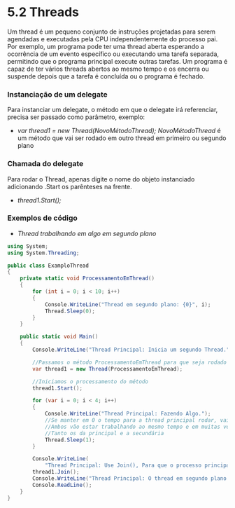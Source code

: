 # 5.2 Threads

Um thread é um pequeno conjunto de instruções projetadas para serem agendadas e executadas pela CPU independentemente do processo pai.
Por exemplo, um programa pode ter uma thread aberta esperando a ocorrência de um evento específico ou executando uma tarefa separada, permitindo que o programa principal execute outras tarefas.
Um programa é capaz de ter vários threads abertos ao mesmo tempo e os encerra ou suspende depois que a tarefa é concluída ou o programa é fechado.

### Instanciação de um delegate

Para instanciar um delegate, o método em que o delegate irá referenciar, precisa ser passado como parâmetro, exemplo:

-   _var thread1 = new Thread(NovoMétodoThread);_
    _NovoMétodoThread_ é um método que vai ser rodado em outro thread em primeiro ou segundo plano

### Chamada do delegate

Para rodar o Thread, apenas digite o nome do objeto instanciado adicionando .Start os parênteses na frente.

-   _thread1.Start();_

### Exemplos de código

-   _Thread trabalhando em algo em segundo plano_

```cs
using System;
using System.Threading;

public class ExamploThread
{
    private static void ProcessamentoEmThread()
    {
        for (int i = 0; i < 10; i++)
        {
            Console.WriteLine("Thread em segundo plano: {0}", i);
            Thread.Sleep(0);
        }
    }

    public static void Main()
    {
        Console.WriteLine("Thread Principal: Inicia um segundo Thread.");

        //Passamos o método ProcessamentoEmThread para que seja rodado em um outra linha de processamento
        var thread1 = new Thread(ProcessamentoEmThread);

        //Iniciamos o processamento do método
        thread1.Start();

        for (var i = 0; i < 4; i++)
        {
            Console.WriteLine("Thread Principal: Fazendo Algo.");
            //Se manter em 0 o tempo para a thread principal rodar, vai ver que
            //Ambos vão estar trabalhando ao mesmo tempo e em muitas vezes os textos se misturam
            //Tanto os da principal e a secundária
            Thread.Sleep(1);
        }

        Console.WriteLine(
            "Thread Principal: Use Join(), Para que o processo principal aguarde o processamento em segundo plano.");
        thread1.Join();
        Console.WriteLine("Thread Principal: O thread em segundo plano retornou e tudo foi encerrado.");
        Console.ReadLine();
    }
}
```
